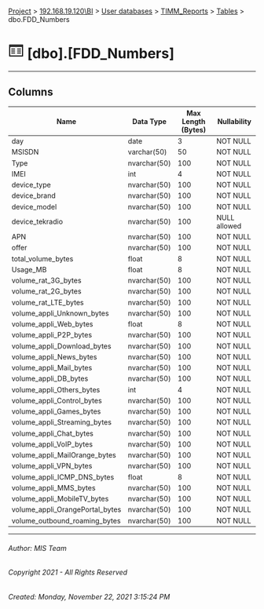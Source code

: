 #### 

[Project](../../../../index.md) > [192.168.19.120\\BI](../../../index.md) > [User databases](../../index.md) > [TIMM_Reports](../index.md) > [Tables](Tables.md) > dbo.FDD_Numbers

# ![Tables](../../../../Images/Table32.png) [dbo].[FDD_Numbers]

---

## <a name="#columns"></a>Columns

| Name | Data Type | Max Length (Bytes) | Nullability |
|---|---|---|---|
| day | date | 3 | NOT NULL |
| MSISDN | varchar(50) | 50 | NOT NULL |
| Type | nvarchar(50) | 100 | NOT NULL |
| IMEI | int | 4 | NOT NULL |
| device_type | nvarchar(50) | 100 | NOT NULL |
| device_brand | nvarchar(50) | 100 | NOT NULL |
| device_model | nvarchar(50) | 100 | NOT NULL |
| device_tekradio | nvarchar(50) | 100 | NULL allowed |
| APN | nvarchar(50) | 100 | NOT NULL |
| offer | nvarchar(50) | 100 | NOT NULL |
| total_volume_bytes | float | 8 | NOT NULL |
| Usage_MB | float | 8 | NOT NULL |
| volume_rat_3G_bytes | nvarchar(50) | 100 | NOT NULL |
| volume_rat_2G_bytes | nvarchar(50) | 100 | NOT NULL |
| volume_rat_LTE_bytes | nvarchar(50) | 100 | NOT NULL |
| volume_appli_Unknown_bytes | nvarchar(50) | 100 | NOT NULL |
| volume_appli_Web_bytes | float | 8 | NOT NULL |
| volume_appli_P2P_bytes | nvarchar(50) | 100 | NOT NULL |
| volume_appli_Download_bytes | nvarchar(50) | 100 | NOT NULL |
| volume_appli_News_bytes | nvarchar(50) | 100 | NOT NULL |
| volume_appli_Mail_bytes | nvarchar(50) | 100 | NOT NULL |
| volume_appli_DB_bytes | nvarchar(50) | 100 | NOT NULL |
| volume_appli_Others_bytes | int | 4 | NOT NULL |
| volume_appli_Control_bytes | nvarchar(50) | 100 | NOT NULL |
| volume_appli_Games_bytes | nvarchar(50) | 100 | NOT NULL |
| volume_appli_Streaming_bytes | nvarchar(50) | 100 | NOT NULL |
| volume_appli_Chat_bytes | nvarchar(50) | 100 | NOT NULL |
| volume_appli_VoIP_bytes | nvarchar(50) | 100 | NOT NULL |
| volume_appli_MailOrange_bytes | nvarchar(50) | 100 | NOT NULL |
| volume_appli_VPN_bytes | nvarchar(50) | 100 | NOT NULL |
| volume_appli_ICMP_DNS_bytes | float | 8 | NOT NULL |
| volume_appli_MMS_bytes | nvarchar(50) | 100 | NOT NULL |
| volume_appli_MobileTV_bytes | nvarchar(50) | 100 | NOT NULL |
| volume_appli_OrangePortal_bytes | nvarchar(50) | 100 | NOT NULL |
| volume_outbound_roaming_bytes | nvarchar(50) | 100 | NOT NULL |


---

###### Author:  MIS Team

###### Copyright 2021 - All Rights Reserved

###### Created: Monday, November 22, 2021 3:15:24 PM

